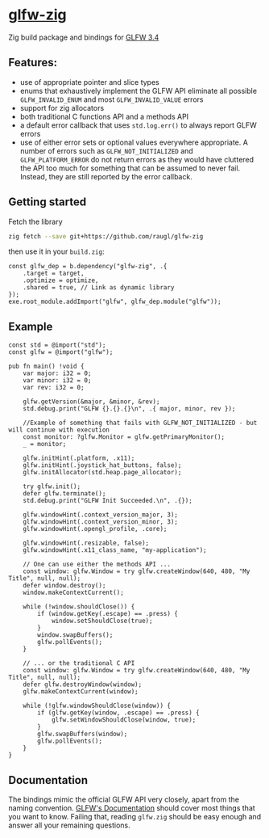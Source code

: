 # [glfw-zig](https://github.com/raugl/glfw-zig)

Zig build package and bindings for [GLFW 3.4](https://github.com/glfw/glfw/releases/tag/3.4)

## Features:

* use of appropriate pointer and slice types
* enums that exhaustively implement the GLFW API eliminate all possible `GLFW_INVALID_ENUM` and most `GLFW_INVALID_VALUE` errors
* support for zig allocators
* both traditional C functions API and a methods API
* a default error callback that uses `std.log.err()` to always report GLFW errors
* use of either error sets or optional values everywhere appropriate. A number of errors such as `GLFW_NOT_INITIALIZED` and `GLFW_PLATFORM_ERROR` do not return errors as they would have cluttered the API too much for something that can be assumed to never fail. Instead, they are still reported by the error callback.

## Getting started
Fetch the library
```sh
zig fetch --save git+https://github.com/raugl/glfw-zig
```

then use it in your `build.zig`:
```zig
const glfw_dep = b.dependency("glfw-zig", .{
    .target = target,
    .optimize = optimize,
    .shared = true, // Link as dynamic library
});
exe.root_module.addImport("glfw", glfw_dep.module("glfw"));
```

## Example

```zig
const std = @import("std");
const glfw = @import("glfw");

pub fn main() !void {
    var major: i32 = 0;
    var minor: i32 = 0;
    var rev: i32 = 0;

    glfw.getVersion(&major, &minor, &rev);
    std.debug.print("GLFW {}.{}.{}\n", .{ major, minor, rev });

    //Example of something that fails with GLFW_NOT_INITIALIZED - but will continue with execution
    const monitor: ?glfw.Monitor = glfw.getPrimaryMonitor();
    _ = monitor;

    glfw.initHint(.platform, .x11);
    glfw.initHint(.joystick_hat_buttons, false);
    glfw.initAllocator(std.heap.page_allocator);

    try glfw.init();
    defer glfw.terminate();
    std.debug.print("GLFW Init Succeeded.\n", .{});

    glfw.windowHint(.context_version_major, 3);
    glfw.windowHint(.context_version_minor, 3);
    glfw.windowHint(.opengl_profile, .core);

    glfw.windowHint(.resizable, false);
    glfw.windowHint(.x11_class_name, "my-application");

    // One can use either the methods API ...
    const window: glfw.Window = try glfw.createWindow(640, 480, "My Title", null, null);
    defer window.destroy();
    window.makeContextCurrent();

    while (!window.shouldClose()) {
        if (window.getKey(.escape) == .press) {
            window.setShouldClose(true);
        }
        window.swapBuffers();
        glfw.pollEvents();
    }

    // ... or the traditional C API
    const window: glfw.Window = try glfw.createWindow(640, 480, "My Title", null, null);
    defer glfw.destroyWindow(window);
    glfw.makeContextCurrent(window);

    while (!glfw.windowShouldClose(window)) {
        if (glfw.getKey(window, .escape) == .press) {
            glfw.setWindowShouldClose(window, true);
        }
        glfw.swapBuffers(window);
        glfw.pollEvents();
    }
}
```

## Documentation

The bindings mimic the official GLFW API very closely, apart from the naming convention. [GLFW's Documentation](https://www.glfw.org/documentation.html) should cover most things that you want to know. Failing that, reading `glfw.zig` should be easy enough and answer all your remaining questions.
